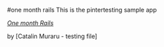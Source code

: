 #one month rails
This is the pintertesting sample app

[*One month Rails*](http://onemonthrails.com)

by [Catalin Muraru - testing file]
